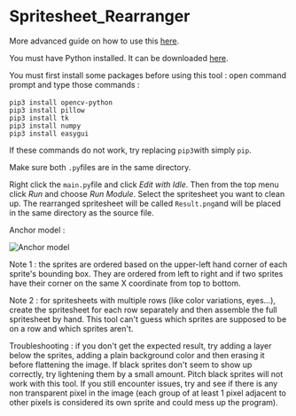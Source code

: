 # Spritesheet_Rearranger

More advanced guide on how to use this [here](https://docs.google.com/document/d/1_7ffUXJ9Euz9cPE18tUKmR307wTUofz47r0G7JTA0YE/edit?usp=sharing).

You must have Python installed. It can be downloaded [here](https://www.python.org).

You must first install some packages before using this tool : open command prompt and type those commands :<br />
<br />
```pip3 install opencv-python```<br />
```pip3 install pillow```<br />
```pip3 install tk```<br />
```pip3 install numpy```<br />
```pip3 install easygui```<br />

If these commands do not work, try replacing ```pip3```with simply ```pip```.

Make sure both ```.py```files are in the same directory.

Right click the ```main.py```file and click _Edit with Idle_. Then from the top menu click _Run_ and choose _Run Module_. Select the spritesheet you want to clean up. The rearranged spritesheet will be called ```Result.png```and will be placed in the same directory as the source file.

Anchor model :

![Anchor model](https://github.com/Syrus212/Spritesheet_Rearranger/blob/main/Anchor%20model.png)

Note 1 : the sprites are ordered based on the upper-left hand corner of each sprite's bounding box. They are ordered from left to right and if two sprites have their corner on the same X coordinate from top to bottom.

Note 2 : for spritesheets with multiple rows (like color variations, eyes...), create the spritesheet for each row separately and then assemble the full spritesheet by hand. This tool can't guess which sprites are supposed to be on a row and which sprites aren't.

Troubleshooting : if you don't get the expected result, try adding a layer below the sprites, adding a plain background color and then erasing it before flattening the image. If black sprites don't seem to show up correctly, try lightening them by a small amount. Pitch black sprites will not work with this tool. If you still encounter issues, try and see if there is any non transparent pixel in the image (each group of at least 1 pixel adjacent to other pixels is considered its own sprite and could mess up the program).
